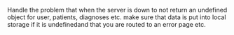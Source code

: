 Handle the problem that when the server is down to not return an undefined object for user, patients, diagnoses etc.
  make sure that data is put into local storage if it is undefinedand that you are routed to an error page etc.